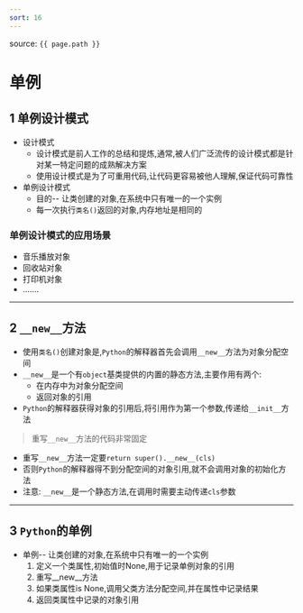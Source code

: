 ```yaml
---
sort: 16
---
```


source: `{{ page.path }}`
# 单例

## 1 单例设计模式

- 设计模式
	- 设计模式是前人工作的总结和提炼,通常,被人们广泛流传的设计模式都是针对某一特定问题的成熟解决方案
	- 使用设计模式是为了可重用代码,让代码更容易被他人理解,保证代码可靠性
- 单例设计模式
	- 目的-- 让类创建的对象,在系统中只有唯一的一个实例
	- 每一次执行`类名()`返回的对象,内存地址是相同的

### 单例设计模式的应用场景

- 音乐播放对象
- 回收站对象
- 打印机对象
- .......


----------

## 2 `__new__`方法

- 使用`类名()`创建对象是,`Python`的解释器首先会调用`__new__`方法为对象分配空间
- `__new__`是一个有`object`基类提供的内置的静态方法,主要作用有两个:
	- 在内存中为对象分配空间
	- 返回对象的引用
- `Python`的解释器获得对象的引用后,将引用作为第一个参数,传递给`__init__`方法

> 重写`__new__`方法的代码非常固定

- 重写`__new__`方法一定要`return super().__new__(cls)`
- 否则`Python`的解释器得不到分配空间的对象引用,就不会调用对象的初始化方法
- 注意: `__new__`是一个静态方法,在调用时需要主动传递`cls`参数


----------

## 3 `Python`的单例

- 单例-- 让类创建的对象,在系统中只有唯一的一个实例
	1. 定义一个类属性,初始值时None,用于记录单例对象的引用
	2. 重写__new__方法
	3. 如果类属性is None,调用父类方法分配空间,并在属性中记录结果
	4. 返回类属性中记录的对象引用

 